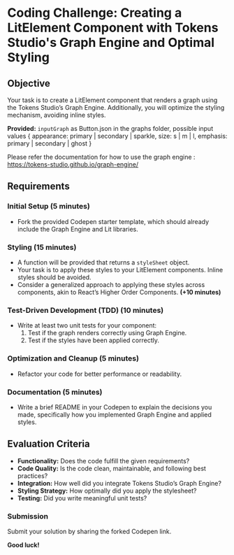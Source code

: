 # Coding Challenge: Creating a LitElement Component with Tokens Studio's Graph Engine and Optimal Styling

## Objective

Your task is to create a LitElement component that renders a graph using the Tokens Studio’s Graph Engine. Additionally, you will optimize the styling mechanism, avoiding inline styles.

**Provided:** `inputGraph` as Button.json in the graphs folder, possible input values
{
appearance: primary | secondary | sparkle,
size: s | m | l,
emphasis: primary | secondary | ghost
}

Please refer the documentation for how to use the graph engine : https://tokens-studio.github.io/graph-engine/

## Requirements

### Initial Setup (5 minutes)

- Fork the provided Codepen starter template, which should already include the Graph Engine and Lit libraries.

### Styling (15 minutes)

- A function will be provided that returns a `styleSheet` object.
- Your task is to apply these styles to your LitElement components. Inline styles should be avoided.
- Consider a generalized approach to applying these styles across components, akin to React’s Higher Order Components. **(+10 minutes)**

### Test-Driven Development (TDD) (10 minutes)

- Write at least two unit tests for your component:
  1. Test if the graph renders correctly using Graph Engine.
  2. Test if the styles have been applied correctly.

### Optimization and Cleanup (5 minutes)

- Refactor your code for better performance or readability.

### Documentation (5 minutes)

- Write a brief README in your Codepen to explain the decisions you made, specifically how you implemented Graph Engine and applied styles.

## Evaluation Criteria

- **Functionality:** Does the code fulfill the given requirements?
- **Code Quality:** Is the code clean, maintainable, and following best practices?
- **Integration:** How well did you integrate Tokens Studio’s Graph Engine?
- **Styling Strategy:** How optimally did you apply the stylesheet?
- **Testing:** Did you write meaningful unit tests?

### Submission

Submit your solution by sharing the forked Codepen link.

**Good luck!**
